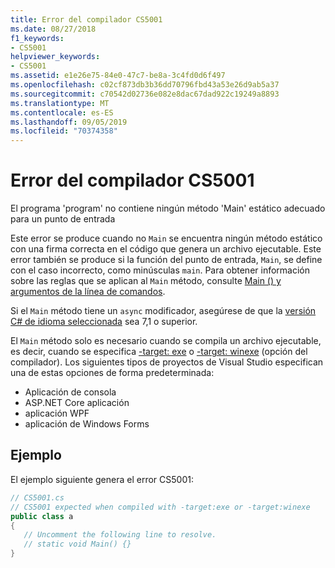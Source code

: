 ```yaml
---
title: Error del compilador CS5001
ms.date: 08/27/2018
f1_keywords:
- CS5001
helpviewer_keywords:
- CS5001
ms.assetid: e1e26e75-84e0-47c7-be8a-3c4fd0d6f497
ms.openlocfilehash: c02cf873db3b36dd70796fbd43a53e26d9ab5a37
ms.sourcegitcommit: c70542d02736e082e8dac67dad922c19249a8893
ms.translationtype: MT
ms.contentlocale: es-ES
ms.lasthandoff: 09/05/2019
ms.locfileid: "70374358"
---
```

# <a name="compiler-error-cs5001"></a>Error del compilador CS5001

El programa 'program' no contiene ningún método 'Main' estático adecuado para un punto de entrada  
  
Este error se produce cuando no `Main` se encuentra ningún método estático con una firma correcta en el código que genera un archivo ejecutable. Este error también se produce si la función del punto de entrada, `Main`, se define con el caso incorrecto, como minúsculas `main`. Para obtener información sobre las reglas que se aplican al `Main` método, consulte [Main () y argumentos de la línea de comandos](../programming-guide/main-and-command-args/index.md).

Si el `Main` método tiene un `async` modificador, asegúrese de que la [versión C# de idioma seleccionada](../language-reference/configure-language-version.md) sea 7,1 o superior.

El `Main` método solo es necesario cuando se compila un archivo ejecutable, es decir, cuando se especifica [-target: exe](/dotnet/csharp/language-reference/compiler-options/target-exe-compiler-option) o [-target: winexe](/dotnet/csharp/language-reference/compiler-options/target-winexe-compiler-option) (opción del compilador). Los siguientes tipos de proyectos de Visual Studio especifican una de estas opciones de forma predeterminada:

- Aplicación de consola
- ASP.NET Core aplicación
- aplicación WPF
- aplicación de Windows Forms

## <a name="example"></a>Ejemplo  
 El ejemplo siguiente genera el error CS5001:  
  
```csharp  
// CS5001.cs  
// CS5001 expected when compiled with -target:exe or -target:winexe 
public class a  
{  
   // Uncomment the following line to resolve.  
   // static void Main() {}  
}  
```  
